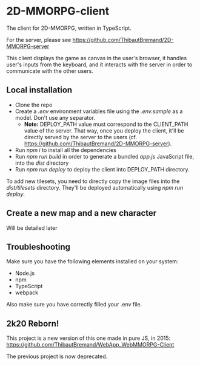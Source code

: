 # 2D-MMORPG-client
The client for 2D-MMORPG, written in TypeScript.

For the server, please see https://github.com/ThibautBremand/2D-MMORPG-server

This client displays the game as canvas in the user's browser, it handles user's inputs from the keyboard, and it interacts with the server in order to communicate with the other users.

## Local installation

- Clone the repo
- Create a *.env* environment variables file using the *.env.sample* as a model. Don't use any separator.
  - **Note:** DEPLOY_PATH value must correspond to the CLIENT_PATH value of the server. That way, once you deploy the client, it'll be directly served by the server to the users (cf. https://github.com/ThibautBremand/2D-MMORPG-server).
- Run *npm i* to install all the dependencies
- Run *npm run build* in order to generate a bundled *app.js* JavaScript file, into the *dist* directory
- Run *npm run deploy* to deploy the client into DEPLOY_PATH directory.

To add new tilesets, you need to directly copy the image files into the *dist/tilesets* directory. They'll be deployed automatically using *npm run deploy*.

## Create a new map and a new character
Will be detailed later

## Troubleshooting

Make sure you have the following elements installed on your system:
- Node.js
- npm
- TypeScript
- webpack

Also make sure you have correctly filled your .env file.

## 2k20 Reborn!
This project is a new version of this one made in pure JS, in 2015:
https://github.com/ThibautBremand/WebApp_WebMMORPG-Client

The previous project is now deprecated.